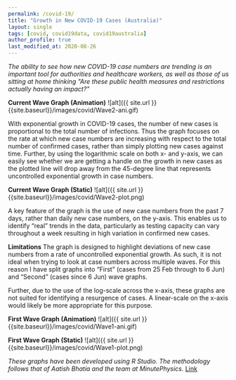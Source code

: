```yaml
---
permalink: /covid-19/
title: "Growth in New COVID-19 Cases (Australia)"
layout: single
tags: [covid, covid19data, covid19australia]
author_profile: true
last_modified_at: 2020-08-26
---
```


*The ability to see how new COVID-19 case numbers are trending is an important tool for authorities and healthcare workers, as well as those of us sitting at home thinking "Are these public health measures and  restrictions actually having an impact?"*

**Current Wave Graph (Animation)**
![alt]({{ site.url }}{{site.baseurl}}/images/covid/Wave2-ani.gif)

With exponential growth in COVID-19 cases, the number of new cases is proportional to the total number of infections. Thus the graph focuses on the rate at which new case numbers are increasing with respect to the total number of confirmed cases, rather than simply plotting new cases against time. Further, by using the logarithmic scale on both x- and y-axis, we can easily see whether we are getting a handle on the growth in new cases as the plotted line will drop away from the 45-degree line that represents uncontrolled exponential growth in case numbers. 

**Current Wave Graph (Static)**
![alt]({{ site.url }}{{site.baseurl}}/images/covid/Wave2-plot.png)

A key feature of the graph is the use of new case numbers from the past 7 days, rather than daily new case numbers, on the y-axis. This enables us to identify “real” trends in the data, particularly as testing capacity can vary throughout a week resulting in high variation in confirmed new cases.

**Limitations**
The graph is designed to highlight deviations of new case numbers from a rate of uncontrolled exponential growth. As such, it is not ideal when trying to look at case numbers across multiple waves. For this reason I have split graphs into “First” (cases from 25 Feb through to 6 Jun) and “Second” (cases since 6 Jun) wave graphs.

Further, due to the use of the log-scale across the x-axis, these graphs are not suited for identifying a resurgence of cases. A linear-scale on the x-axis would likely be more appropriate for this purpose.

**First Wave Graph (Animation)**
![alt]({{ site.url }}{{site.baseurl}}/images/covid/Wave1-ani.gif)

**First Wave Graph (Static)**
![alt]({{ site.url }}{{site.baseurl}}/images/covid/Wave1-plot.png)

*These graphs have been developed using R Studio. The methodology follows that of Aatish Bhatia and the team at MinutePhysics.* [Link](https://www.youtube.com/watch?v=54XLXg4fYsc&t=121s)
